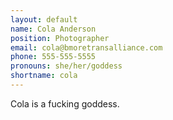 ```yaml
---
layout: default
name: Cola Anderson
position: Photographer
email: cola@bmoretransalliance.com
phone: 555-555-5555
pronouns: she/her/goddess
shortname: cola
---
```


Cola is a fucking goddess.

